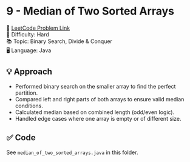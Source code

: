 # 9 - Median of Two Sorted Arrays

🔗 [LeetCode Problem Link](https://leetcode.com/problems/median-of-two-sorted-arrays/)  
📌 Difficulty: Hard  
📚 Topic: Binary Search, Divide & Conquer  
🖥️ Language: Java

## 💡 Approach
- Performed binary search on the smaller array to find the perfect partition.
- Compared left and right parts of both arrays to ensure valid median conditions.
- Calculated median based on combined length (odd/even logic).
- Handled edge cases where one array is empty or of different size.

## ✅ Code
See `median_of_two_sorted_arrays.java` in this folder.
